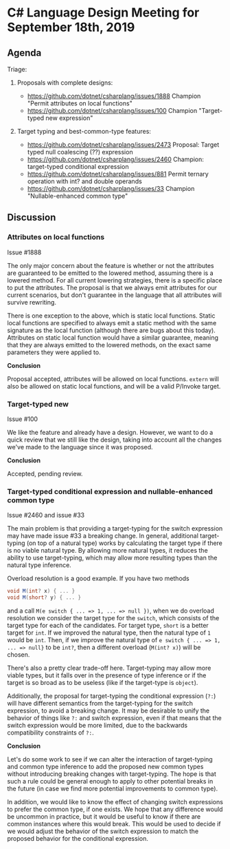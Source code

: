 
# C# Language Design Meeting for September 18th, 2019

## Agenda

Triage:

1. Proposals with complete designs:

    - https://github.com/dotnet/csharplang/issues/1888 Champion "Permit attributes on local functions"
    - https://github.com/dotnet/csharplang/issues/100 Champion "Target-typed new expression"

2. Target typing and best-common-type features: 

    - https://github.com/dotnet/csharplang/issues/2473 Proposal: Target typed null coalescing (??) expression
    - https://github.com/dotnet/csharplang/issues/2460 Champion: target-typed conditional expression
    - https://github.com/dotnet/csharplang/issues/881 Permit ternary operation with int? and double operands
    - https://github.com/dotnet/csharplang/issues/33 Champion "Nullable-enhanced common type"

## Discussion

### Attributes on local functions

Issue #1888

The only major concern about the feature is whether or not the attributes are guaranteed to be emitted to
the lowered method, assuming there is a lowered method. For all current lowering strategies, there is a
specific place to put the attributes. The proposal is that we always emit attributes for our current
scenarios, but don't guarantee in the language that all attributes will survive rewriting.

There is one exception to the above, which is static local functions. Static local functions are specified
to always emit a static method with the same signature as the local function (although there are bugs about
this today). Attributes on static local function would have a similar guarantee, meaning that they are always
emitted to the lowered methods, on the exact same parameters they were applied to.

**Conclusion**

Proposal accepted, attributes will be allowed on local functions. `extern` will also be allowed on
static local functions, and will be a valid P/Invoke target.

### Target-typed new

Issue #100

We like the feature and already have a design. However, we want to do a quick review that we still like the
design, taking into account all the changes we've made to the language since it was proposed.

**Conclusion**

Accepted, pending review.

### Target-typed conditional expression and nullable-enhanced common type

Issue #2460 and issue #33

The main problem is that providing a target-typing for the switch expression
may have made issue #33 a breaking change. In general, additional target-typing
(on top of a natural type) works by calculating the target type if there is no
viable natural type. By allowing more natural types, it reduces the ability to
use target-typing, which may allow more resulting types than the natural type
inference.

Overload resolution is a good example. If you have two methods

```C#
void M(int? x) { ... }
void M(short? y) { ... }
```

and a call `M(e switch { ... => 1, ... => null })`, when we do overload resolution
we consider the target type for the `switch`, which consists of the target type
for each of the candidates. For target type, `short` is a better target for `int`.
If we improved the natural type, then the natural type of `1` would be `int`. Then,
if we improve the natural type of `e switch { ... => 1, ... => null}` to be `int?`,
then a different overload (`M(int? x)`) will be chosen.

There's also a pretty clear trade-off here. Target-typing may allow more viable
types, but it falls over in the presence of type inference or if the target is
so broad as to be useless (like if the target-type is `object`).

Additionally, the proposal for target-typing the conditional expression (`?:`) will have
different semantics from the target-typing for the switch expression, to avoid a breaking change.
It may be desirable to unify the behavior of things like `?:` and switch expression, even if that
means that the switch expression would be more limited, due to the backwards compatibility
constraints of `?:`.

**Conclusion**

Let's do some work to see if we can alter the interaction of target-typing and common type
inference to add the proposed new common types without introducing breaking changes with
target-typing. The hope is that such a rule could be general enough to apply to other potential
breaks in the future (in case we find more potential improvements to common type).

In addition, we would like to know the effect of changing switch expressions to prefer the common
type, if one exists. We hope that any difference would be uncommon in practice, but it would be
useful to know if there are common instances where this would break. This would be used to decide
if we would adjust the behavior of the switch expression to match the proposed behavior for the
conditional expression.
